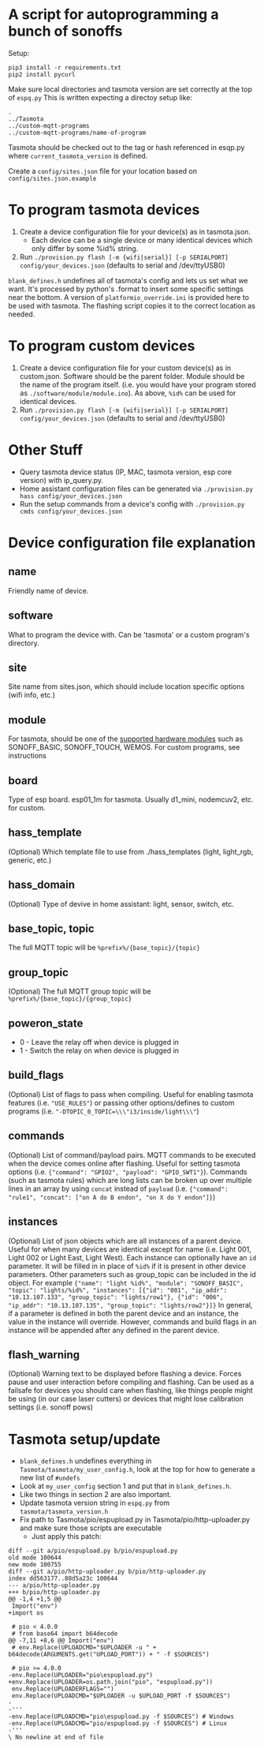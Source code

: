 # A script for autoprogramming a bunch of sonoffs

Setup:

```
pip3 install -r requirements.txt
pip2 install pycurl
```

Make sure local directories and tasmota version are set correctly at the top of `espq.py`
This is written expecting a directoy setup like:
```
.
../Tasmota
../custom-mqtt-programs
../custom-mqtt-programs/name-of-program
```

Tasmota should be checked out to the tag or hash referenced in esqp.py where `current_tasmota_version` is defined.

Create a `config/sites.json` file for your location based on `config/sites.json.example`

# To program tasmota devices
1. Create a device configuration file for your device(s) as in tasmota.json.
    - Each device can be a single device or many identical devices which only differ by some %id% string.
2. Run `./provision.py flash [-m {wifi|serial}] [-p SERIALPORT] config/your_devices.json` (defaults to serial and /dev/ttyUSB0)

`blank_defines.h` undefines all of tasmota's config and lets us set what we want.
It's processed by python's .format to insert some specific settings near the bottom.
A version of `platformio_override.ini` is provided here to be used with tasmota. The flashing script copies it to the correct location as needed.

# To program custom devices
1. Create a device configuration file for your custom device(s) as in custom.json. Software should be the parent folder. Module should be the name of the program itself. (i.e. you would have your program stored as `./software/module/module.ino`). As above, `%id%` can be used for identical devices.
2. Run `./provision.py flash [-m {wifi|serial}] [-p SERIALPORT] config/your_devices.json` (defaults to serial and /dev/ttyUSB0)

# Other Stuff
- Query tasmota device status (IP, MAC, tasmota version, esp core version) with ip_query.py.
- Home assistant configuration files can be generated via `./provision.py hass config/your_devices.json`
- Run the setup commands from a device's config with `./provision.py cmds config/your_devices.json`

# Device configuration file explanation
## name
Friendly name of device.

## software
What to program the device with. Can be 'tasmota' or a custom program's directory.

## site
Site name from sites.json, which should include location specific options (wifi info, etc.)

## module
For tasmota, should be one of the [supported hardware modules](https://github.com/arendst/Tasmota/blob/development/tasmota/tasmota_template.h#L339)
such as SONOFF_BASIC, SONOFF_TOUCH, WEMOS. For custom programs, see instructions

## board
Type of esp board. esp01_1m for tasmota. Usually d1_mini, nodemcuv2, etc. for custom.

## hass_template
(Optional) Which template file to use from ./hass_templates (light, light_rgb, generic, etc.)

## hass_domain
(Optional) Type of devive in home assistant: light, sensor, switch, etc.

## base_topic, topic
The full MQTT topic will be `%prefix%/{base_topic}/{topic}`

## group_topic
(Optional) The full MQTT group topic will be `%prefix%/{base_topic}/{group_topic}`

## poweron_state
* 0 - Leave the relay off when device is plugged in
* 1 - Switch the relay on when device is plugged in

## build_flags
(Optional) List of flags to pass when compiling. Useful for enabling tasmota features (i.e. `"USE_RULES"`) or passing other options/defines to custom programs (i.e. `"-DTOPIC_0_TOPIC=\\\"i3/inside/light\\\"`)

## commands
(Optional) List of command/payload pairs. MQTT commands to be executed when the device comes online after flashing. Useful for setting tasmota options (i.e. `{"command": "GPIO2", "payload": "GPIO_SWT1"}`). Commands (such as tasmota rules) which are long lists can be broken up over multiple lines in an array by using `concat` instead of `payload` (i.e. `{"command": "rule1", "concat": ["on A do B endon", "on X do Y endon"]}`)

## instances
(Optional) List of json objects which are all instances of a parent device. Useful for when many devices are identical except for name (i.e. Light 001, Light 002 or Light East, Light West). Each instance can optionally have an `id` parameter. It will be filled in in place of `%id%` if it is present in other device parameters. Other parameters such as group_topic can be included in the id object. For example `{"name": "light %id%", "module": "SONOFF_BASIC", "topic": "lights/%id%", "instances": [{"id": "001", "ip_addr": "10.13.107.133", "group_topic": "lights/row1"}, {"id": "006", "ip_addr": "10.13.107.135", "group_topic": "lights/row2"}]}` In general, if a parameter is defined in both the parent device and an instance, the value in the instance will override. However, commands and build flags in an instance will be appended after any defined in the parent device.

## flash_warning
(Optional) Warning text to be displayed before flashing a device. Forces pause and user interaction before compiling and flashing. Can be used as a failsafe for devices you should care when flashing, like things people might be using (in our case laser cutters) or devices that might lose calibration settings (i.e. sonoff pows)

# Tasmota setup/update
* `blank_defines.h` undefines everything in `Tasmota/tasmota/my_user_config.h`, look at the top for how to generate a new list of `#undefs`
* Look at `my_user_config` section 1 and put that in `blank_defines.h`.
* Like two things in section 2 are also important.
* Update tasmota version string in `espq.py` from `tasmota/tasmota_version.h`
* Fix path to Tasmota/pio/espupload.py in Tasmota/pio/http-uploader.py and make sure those scripts are executable
  * Just apply this patch:
```
diff --git a/pio/espupload.py b/pio/espupload.py
old mode 100644
new mode 100755
diff --git a/pio/http-uploader.py b/pio/http-uploader.py
index dd563177..88d5a23c 100644
--- a/pio/http-uploader.py
+++ b/pio/http-uploader.py
@@ -1,4 +1,5 @@
 Import("env")
+import os
 
 # pio < 4.0.0
 # from base64 import b64decode
@@ -7,11 +8,6 @@ Import("env")
 # env.Replace(UPLOADCMD="$UPLOADER -u " + b64decode(ARGUMENTS.get("UPLOAD_PORT")) + " -f $SOURCES")
 
 # pio >= 4.0.0
-env.Replace(UPLOADER="pio\espupload.py")
+env.Replace(UPLOADER=os.path.join("pio", "espupload.py"))
 env.Replace(UPLOADERFLAGS="")
 env.Replace(UPLOADCMD="$UPLOADER -u $UPLOAD_PORT -f $SOURCES")
-
-'''
-env.Replace(UPLOADCMD="pio\espupload.py -f $SOURCES") # Windows
-env.Replace(UPLOADCMD="pio/espupload.py -f $SOURCES") # Linux
-'''
\ No newline at end of file
```
